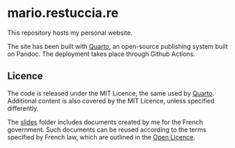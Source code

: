 # mario.restuccia.re

This repository hosts my personal website.

The site has been built with [Quarto](https://quarto.org), an open-source publishing system built on Pandoc. 
The deployment takes place through Github Actions.

## Licence
The code is released under the MIT Licence, the same used by [Quarto](https://github.com/quarto-dev).
Additional content is also covered by the MIT Licence, unless specified differently.

The [slides](https://github.com/restuccia/mario.restuccia.re/tree/main/slides) folder includes documents created by me for the French government. Such documents can be reused according to the terms specified by French law, which are outlined in the [Open Licence](https://github.com/etalab/licence-ouverte/blob/master/LO.md).